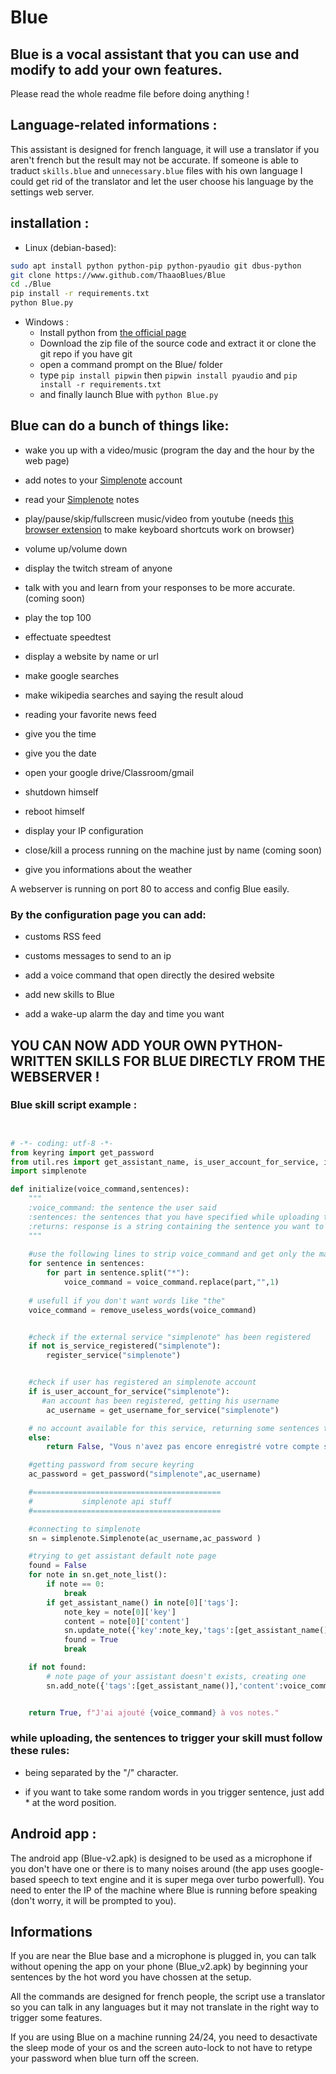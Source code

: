 # Blue
## Blue is a vocal assistant that you can use and modify to add your own features.

Please read the whole readme file before doing anything !

## Language-related informations :
This assistant is designed for french language, it will use a translator if you aren't french but the result may not be accurate. If someone is able to traduct ``skills.blue`` and ``unnecessary.blue`` files with his own language I could get rid of the translator and let the user choose his language by the settings web server.

## installation :

- Linux (debian-based):
```bash
sudo apt install python python-pip python-pyaudio git dbus-python
git clone https://www.github.com/ThaaoBlues/Blue
cd ./Blue
pip install -r requirements.txt
python Blue.py
```

- Windows :
    - Install python from [the official page](https://www.python.org)
    - Download the zip file of the source code and extract it or clone the git repo if you have git
    - open a command prompt on the Blue/ folder
    - type ``pip install pipwin`` then ``pipwin install pyaudio`` and ``pip install -r requirements.txt``
    - and finally launch Blue with ``python Blue.py``


## Blue can do a bunch of things like:

- wake you up with a video/music (program the day and the hour by the web page)


- add notes to your [Simplenote](https://simplenote.com) account


- read your [Simplenote](https://simplenote.com) notes


- play/pause/skip/fullscreen music/video from youtube
(needs [this browser extension](https://chrome.google.com/webstore/detail/hotkey-music-controller-y/pohakmokiogdbhiocmacgalcmnfdbbne/related) to make keyboard shortcuts work on browser)

- volume up/volume down


- display the twitch stream of anyone


- talk with you and learn from your responses to be more accurate.(coming soon)


- play the top 100


- effectuate speedtest


- display a website by name or url


- make google searches


- make wikipedia searches and saying the result aloud


- reading your favorite news feed


- give you the time


- give you the date


- open your google drive/Classroom/gmail


- shutdown himself


- reboot himself


- display your IP configuration


- close/kill a process running on the machine just by name (coming soon)


- give you informations about the weather


A webserver is running on port 80 to access and config Blue easily.


### By the configuration page you can add:


- customs RSS feed


- customs messages to send to an ip


- add a voice command that open directly the desired website


- add new skills to Blue

- add a wake-up alarm the day and time you want

## YOU CAN NOW ADD YOUR OWN PYTHON-WRITTEN SKILLS FOR BLUE DIRECTLY FROM THE WEBSERVER !


### Blue skill script example :

```python


# -*- coding: utf-8 -*-
from keyring import get_password
from util.res import get_assistant_name, is_user_account_for_service, is_service_registered, register_service, get_username_for_service
import simplenote

def initialize(voice_command,sentences):
    """
    :voice_command: the sentence the user said
    :sentences: the sentences that you have specified while uploading the skill
    :returns: response is a string containing the sentence you want to say aloud
    """
    
    #use the following lines to strip voice_command and get only the main word(s)
    for sentence in sentences:
        for part in sentence.split("*"):
            voice_command = voice_command.replace(part,"",1)
    
    # usefull if you don't want words like "the"
    voice_command = remove_useless_words(voice_command)


    #check if the external service "simplenote" has been registered
    if not is_service_registered("simplenote"):
        register_service("simplenote")


    #check if user has registered an simplenote account    
    if is_user_account_for_service("simplenote"):
       #an account has been registered, getting his username
        ac_username = get_username_for_service("simplenote")

    # no account available for this service, returning some sentences to guide him
    else:
        return False, "Vous n'avez pas encore enregistré votre compte simplenote.com"

    #getting password from secure keyring
    ac_password = get_password("simplenote",ac_username)

    #==========================================
    #           simplenote api stuff
    #==========================================

    #connecting to simplenote
    sn = simplenote.Simplenote(ac_username,ac_password )

    #trying to get assistant default note page
    found = False
    for note in sn.get_note_list():
        if note == 0:
            break
        if get_assistant_name() in note[0]['tags']:
            note_key = note[0]['key']
            content = note[0]['content']
            sn.update_note({'key':note_key,'tags':[get_assistant_name()],'content':content+"\n"+voice_command}) 
            found = True
            break

    if not found:
        # note page of your assistant doesn't exists, creating one
        sn.add_note({'tags':[get_assistant_name()],'content':voice_command})


    return True, f"J'ai ajouté {voice_command} à vos notes."


```


### while uploading, the sentences to trigger your skill must follow these rules:

- being separated by the "/" character.

- if you want to take some random words in you trigger sentence, just add * at the word position. 

## Android app :
The android app (Blue-v2.apk) is designed to be used as a microphone if you don't have one or there is to many noises around (the app uses google-based speech to text engine and it is super mega over turbo powerfull). You need to enter the IP of the machine where Blue is running before speaking (don't worry, it will be prompted to you).


## Informations

If you are near the Blue base and a microphone is plugged in, you can talk without opening the app on your phone (Blue_v2.apk) by beginning your sentences by the hot word you have chossen at the setup.


All the commands are designed for french people, the script use a translator so you can talk in any languages but it may not translate in the right way to trigger some features.


If you are using Blue on a machine running 24/24, you need to desactivate the sleep mode of your os and the screen auto-lock to not have to retype your password when blue turn off the screen.

